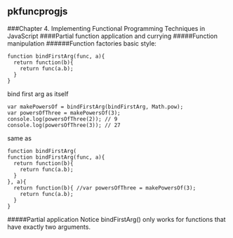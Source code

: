 ## pkfuncprogjs
###Chapter 4. Implementing Functional Programming Techniques in JavaScript
####Partial function application and currying
#####Function manipulation
######Function factories
basic style:
```
function bindFirstArg(func, a){
  return function(b){
    return func(a.b);
  }
}
```

bind first arg as itself
```
var makePowersOf = bindFirstArg(bindFirstArg, Math.pow);
var powersOfThree = makePowersOf(3);
console.log(powersOfThree(2)); // 9
console.log(powersOfThree(3)); // 27
```

same as
```
function bindFirstArg(
function bindFirstArg(func, a){
  return function(b){
    return func(a.b);
  }
}, a){ 
  return function(b){ //var powersOfThree = makePowersOf(3);
    return func(a.b);
  }
}
```


#####Partial application
Notice bindFirstArg() only works for functions that have exactly two arguments.
